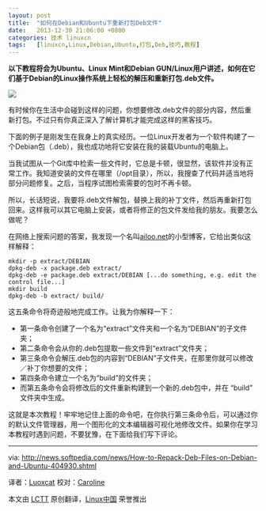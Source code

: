 ```yaml
---
layout: post
title:	"如何在Debian和Ubuntu下重新打包Deb文件"
date:	2013-12-30 21:06:00 +0800 
categories:	技术 linuxcn 
tags:	[linuxcn,Linux,Debian,Ubuntu,打包,Deb,技巧,教程]
---
```



**以下教程将会为Ubuntu、Linux Mint和Debian GUN/Linux用户讲述，如何在它们基于Debian的Linux操作系统上轻松的解压和重新打包.deb文件。**


![](/Asserts/Images//attachment/album/201312/30/2100095l8mokmv52wzp54k.jpg)


有时候你在生活中会碰到这样的问题，你想要修改.deb文件的部分内容，然后重新打包。不过只有你真正深入了解计算机才能完成这样的黑客技巧。


下面的例子是刚发生在我身上的真实经历。一位Linux开发者为一个软件构建了一个Debian包（.deb），我也成功地将它安装在我的装载Ubuntu的电脑上。


当我试图从一个Git库中检索一些文件时，它总是卡顿，很显然，该软件并没有正常工作。我知道安装的文件在哪里（/opt目录），所以，我搜查了代码并适当地将部分问题修复。之后，当程序试图检索需要的包时不再卡顿。


所以，长话短说，我要将.deb文件解包，替换上我的补丁文件，然后再重新打包回来。这样我可以其它电脑上安装，或者将修正的包文件发给我的朋友。我要怎么做呢？


在网络上搜索问题的答案，我发现一个名叫[ailoo.net](http://ailoo.net/2009/06/repack-a-deb-archive-with-dpkg-deb/)的小型博客，它给出类似这样解释：



```
mkdir -p extract/DEBIAN
dpkg-deb -x package.deb extract/
dpkg-deb -e package.deb extract/DEBIAN [...do something, e.g. edit the control file...]
mkdir build
dpkg-deb -b extract/ build/

```

这五条命令将奇迹般地完成工作。让我为你解释一下：


* 第一条命令创建了一个名为“extract”文件夹和一个名为“DEBIAN”的子文件夹；
* 第二条命令会从你的.deb包提取一些文件到“extract”文件夹；
* 第三条命令会解压.deb包的内容到“DEBIAN”子文件夹，在那里你就可以修改／补丁你想要的文件；
* 第四条命令建立一个名为“build”的文件夹；
* 而第五条命令会将修改后的文件重新构建到一个新的.deb包中，并在 “build” 文件夹中生成。


这就是本次教程！牢牢地记住上面的命令吧，在你执行第三条命令后，可以通过你的默认文件管理器，用一个图形化的文本编辑器可视化地修改文件。如果你在学习本教程时遇到问题，不要犹豫，在下面给我们写下评论。




---


via: <http://news.softpedia.com/news/How-to-Repack-Deb-Files-on-Debian-and-Ubuntu-404930.shtml>


译者：[Luoxcat](https://github.com/Luoxcat) 校对：[Caroline](https://github.com/carolinewuyan)


本文由 [LCTT](https://github.com/LCTT/TranslateProject) 原创翻译，[Linux中国](http://linux.cn/) 荣誉推出
